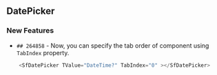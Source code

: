 ##  DatePicker

###    New Features

- `## 264858` - Now, you can specify the tab order of component using `TabIndex` property.

```csharp
    <SfDatePicker TValue="DateTime?" TabIndex="0" ></SfDatePicker>
```



